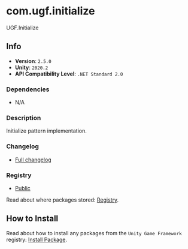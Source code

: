 # com.ugf.initialize

UGF.Initialize

## Info

- **Version**: `2.5.0`
- **Unity**: `2020.2`
- **API Compatibility Level**: `.NET Standard 2.0`

### Dependencies

- N/A


### Description

Initialize pattern implementation.

### Changelog

- [Full changelog](changelog.md)

### Registry

- [Public](https://bintray.com/unity-game-framework/public)

Read about where packages stored: [Registry](https://github.com/unity-game-framework/organization/blob/master/docs/registry.md).

## How to Install

Read about how to install any packages from the `Unity Game Framework` registry: [Install Package](https://github.com/unity-game-framework/organization/blob/master/docs/install-packages.md).
